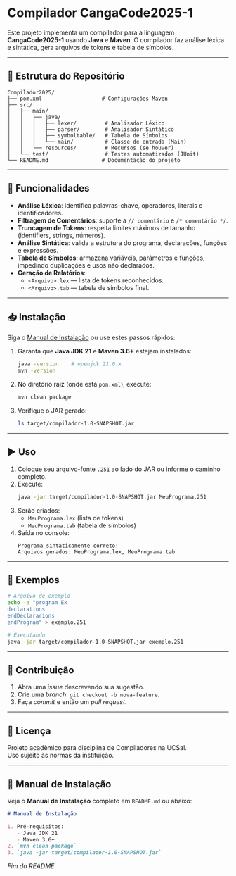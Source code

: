 # Compilador CangaCode2025-1

Este projeto implementa um compilador para a linguagem **CangaCode2025-1** usando **Java** e **Maven**. O compilador faz análise léxica e sintática, gera arquivos de tokens e tabela de símbolos.

---

## 📂 Estrutura do Repositório

```text
Compilador2025/
├── pom.xml                   # Configurações Maven
├── src/
│   ├── main/
│   │   ├── java/
│   │   │   ├── lexer/         # Analisador Léxico
│   │   │   ├── parser/        # Analisador Sintático
│   │   │   ├── symboltable/   # Tabela de Símbolos
│   │   │   └── main/          # Classe de entrada (Main)
│   │   └── resources/         # Recursos (se houver)
│   └── test/                  # Testes automatizados (JUnit)
└── README.md                 # Documentação do projeto
```

---

## 🚀 Funcionalidades

- **Análise Léxica**: identifica palavras-chave, operadores, literais e identificadores.
- **Filtragem de Comentários**: suporte a `// comentário` e `/* comentário */`.
- **Truncagem de Tokens**: respeita limites máximos de tamanho (identifiers, strings, números).
- **Análise Sintática**: valida a estrutura do programa, declarações, funções e expressões.
- **Tabela de Símbolos**: armazena variáveis, parâmetros e funções, impedindo duplicações e usos não declarados.
- **Geração de Relatórios**:
  - `<Arquivo>.lex` — lista de tokens reconhecidos.
  - `<Arquivo>.tab` — tabela de símbolos final.

---

## 📥 Instalação

Siga o [Manual de Instalação](#manual-de-instalação) ou use estes passos rápidos:

1. Garanta que **Java JDK 21** e **Maven 3.6+** estejam instalados:
   ```bash
   java -version    # openjdk 21.0.x
   mvn -version
   ```
2. No diretório raiz (onde está `pom.xml`), execute:
   ```bash
   mvn clean package
   ```
3. Verifique o JAR gerado:
   ```bash
   ls target/compilador-1.0-SNAPSHOT.jar
   ```

---

## ▶️ Uso

1. Coloque seu arquivo-fonte `.251` ao lado do JAR ou informe o caminho completo.
2. Execute:
   ```bash
   java -jar target/compilador-1.0-SNAPSHOT.jar MeuPrograma.251
   ```
3. Serão criados:
   - `MeuPrograma.lex` (lista de tokens)
   - `MeuPrograma.tab` (tabela de símbolos)
4. Saída no console:
   ```text
   Programa sintaticamente correto!
   Arquivos gerados: MeuPrograma.lex, MeuPrograma.tab
   ```

---

## 📝 Exemplos

```bash
# Arquivo de exemplo
echo -e "program Ex
declarations
endDeclararions
endProgram" > exemplo.251

# Executando
java -jar target/compilador-1.0-SNAPSHOT.jar exemplo.251
```

---

## 🤝 Contribuição

1. Abra uma *issue* descrevendo sua sugestão.
2. Crie uma *branch*: `git checkout -b nova-feature`.
3. Faça *commit* e então um *pull request*.

---

## 📜 Licença

Projeto acadêmico para disciplina de Compiladores na UCSal.\
Uso sujeito às normas da instituição.

---

## 📖 Manual de Instalação

Veja o **Manual de Instalação** completo em `README.md` ou abaixo:

```markdown
# Manual de Instalação

1. Pré-requisitos:
   - Java JDK 21
   - Maven 3.6+
2. `mvn clean package`
3. `java -jar target/compilador-1.0-SNAPSHOT.jar`
```

*Fim do README*

